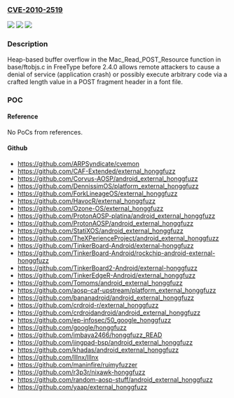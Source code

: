 ### [CVE-2010-2519](https://cve.mitre.org/cgi-bin/cvename.cgi?name=CVE-2010-2519)
![](https://img.shields.io/static/v1?label=Product&message=n%2Fa&color=blue)
![](https://img.shields.io/static/v1?label=Version&message=%3D%20n%2Fa%20&color=brighgreen)
![](https://img.shields.io/static/v1?label=Vulnerability&message=n%2Fa&color=brighgreen)

### Description

Heap-based buffer overflow in the Mac_Read_POST_Resource function in base/ftobjs.c in FreeType before 2.4.0 allows remote attackers to cause a denial of service (application crash) or possibly execute arbitrary code via a crafted length value in a POST fragment header in a font file.

### POC

#### Reference
No PoCs from references.

#### Github
- https://github.com/ARPSyndicate/cvemon
- https://github.com/CAF-Extended/external_honggfuzz
- https://github.com/Corvus-AOSP/android_external_honggfuzz
- https://github.com/DennissimOS/platform_external_honggfuzz
- https://github.com/ForkLineageOS/external_honggfuzz
- https://github.com/HavocR/external_honggfuzz
- https://github.com/Ozone-OS/external_honggfuzz
- https://github.com/ProtonAOSP-platina/android_external_honggfuzz
- https://github.com/ProtonAOSP/android_external_honggfuzz
- https://github.com/StatiXOS/android_external_honggfuzz
- https://github.com/TheXPerienceProject/android_external_honggfuzz
- https://github.com/TinkerBoard-Android/external-honggfuzz
- https://github.com/TinkerBoard-Android/rockchip-android-external-honggfuzz
- https://github.com/TinkerBoard2-Android/external-honggfuzz
- https://github.com/TinkerEdgeR-Android/external_honggfuzz
- https://github.com/Tomoms/android_external_honggfuzz
- https://github.com/aosp-caf-upstream/platform_external_honggfuzz
- https://github.com/bananadroid/android_external_honggfuzz
- https://github.com/crdroid-r/external_honggfuzz
- https://github.com/crdroidandroid/android_external_honggfuzz
- https://github.com/ep-infosec/50_google_honggfuzz
- https://github.com/google/honggfuzz
- https://github.com/imbaya2466/honggfuzz_READ
- https://github.com/jingpad-bsp/android_external_honggfuzz
- https://github.com/khadas/android_external_honggfuzz
- https://github.com/lllnx/lllnx
- https://github.com/maninfire/ruimyfuzzer
- https://github.com/r3p3r/nixawk-honggfuzz
- https://github.com/random-aosp-stuff/android_external_honggfuzz
- https://github.com/yaap/external_honggfuzz

